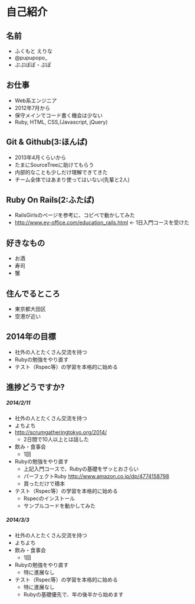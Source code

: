 # 自己紹介

## 名前
 * ふくもと えりな
 * @pupupopo_
 * ぷぷぽぽ・ぷぽ

## お仕事
 * Web系エンジニア
 * 2012年7月から
 * 保守メインでコード書く機会は少ない
 * Ruby, HTML, CSS,(Javascript, jQuery)

## Git & Github(3:ほんば)
 * 2013年4月くらいから
 * たまにSourceTreeに助けてもらう
 * 内部的なことも少しだけ理解できてきた
 * チーム全体ではあまり使ってはいない(先輩と2人)

## Ruby On Rails(2:ふたば)
 * RailsGirlsのページを参考に、コピペで動かしてみた
 * http://www.ey-office.com/education_rails.html ← 1日入門コースを受けた

## 好きなもの
 * お酒
 * 寿司
 * 蟹

## 住んでるところ
 * 東京都大田区
  * 空港が近い

## 2014年の目標
 * 社外の人とたくさん交流を持つ
 * Rubyの勉強をやり直す
 * テスト（Rspec等）の学習を本格的に始める

## 進捗どうですか?
##### 2014/2/11
 * 社外の人とたくさん交流を持つ
  * よちよち
  * http://scrumgatheringtokyo.org/2014/
    * 2日間で10人以上とは話した
  * 飲み・食事会
    * 1回
 * Rubyの勉強をやり直す
   * 上記入門コースで、Rubyの基礎をザッとおさらい
   * パーフェクトRuby http://www.amazon.co.jp/dp/4774158798
    * 買っただけで積本
 * テスト（Rspec等）の学習を本格的に始める
   * Rspecのインストール
   * サンプルコードを動かしてみた

##### 2014/3/3
 * 社外の人とたくさん交流を持つ
  * よちよち
  * 飲み・食事会
    * 1回
 * Rubyの勉強をやり直す
   * 特に進展なし
 * テスト（Rspec等）の学習を本格的に始める
   * 特に進展なし
   * Rubyの基礎優先で、年の後半から始めます
